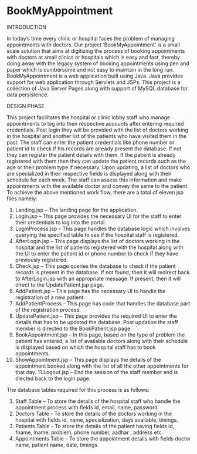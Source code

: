 # BookMyAppointment
INTRODUCTION

In today’s time every clinic or hospital faces the problem of managing appointments
with doctors. Our project ‘BookMyAppointment’ is a small scale solution that aims at
digitizing the process of booking appointments with doctors at small clinics or hospitals
which is easy and fast, thereby doing away with the legacy system of booking
appointments using pen and paper which is cumbersome and not easy to maintain in
the long run.
BookMyAppointment is a web application built using Java. Java provides support for
web application through Servlets and JSPs. This project is a collection of Java Server
Pages along with support of MySQL database for data persistence.


DESIGN PHASE

This project facilitates the hospital or clinic lobby staff who manage appointments to
log into their respective accounts after entering required credentials. Post login they will
be provided with the list of doctors working in the hospital and another list of the
patients who have visited them in the past.
The staff can enter the patient credentials like phone number or patient id to check if
his records are already present the database. If not they can register the patient details
with them. If the patient is already registered with them then they can update the patient
records such as the age or their problem type if necessary. Upon updating, a list of
doctors who are specialized in their respective fields is displayed along with their
schedule for each week. The staff can assess this information and make appointments
with the available doctor and convey the same to the patient.
To achieve the above mentioned work flow, there are a total of eleven jsp files namely:

1. Landing.jsp – The landing page for the application.
2. Login.jsp – This page provides the necessary UI for the staff to enter their
credentials to log into the portal.
3. LoginProcess.jsp – This page handles the database logic which involves querying
the specified table to see if the hospital staff is registered.
4. AfterLogin.jsp – This page displays the list of doctors working in the hospital
and the list of patients registered with the hospital along with the UI to enter the
patient id or phone number to check if they have previously registered.
5. Check.jsp – This page queries the database to check if the patient records is
present in the database. If not found, then it will redirect back to AfterLogin.jsp
with an appropriate message. If present, then it will direct to the
UpdatePatient.jsp page.
6. AddPatient.jsp – This page has the necessary UI to handle the registration of a
new patient.
7. AddPatientProcess – This page has code that handles the database part of the
registration process.
8. UpdatePatient.jsp – This page provides the required UI to enter the details that
has to be updated the database. Post updation the staff member is directed to
the BookPatient.jsp page.
9. BookAppointment.jsp – In this page, based on the type of problem the patient
has entered, a list of available doctors along with their schedule is displayed based
on which the hospital staff has to book appointments.
10. ShowAppointment.jsp – This page displays the details of the appointment
booked along with the list of all the other appointments for that day.
11.Logout.jsp – End the session of the staff member and is diected back to the login
page.

The database tables required for this process is as follows:

1. Staff Table – To store the details of the hospital staff who handle the
appointment process with fields id, email, name, password.
2. Doctors Table - To store the details of the doctors working in the hospital with
fields id, name, specialization, days available, timings.
3. Patients Table - To store the details of the patient having fields id, fname, lname,
problem, phone number, aadhar , address etc.
4. Appointments Table – To store the appointment details with fields doctor name,
patient name, date, timings.
